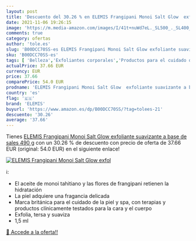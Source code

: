 ```yaml
---
layout: post
title: 'Descuento del 30.26 % en ELEMIS Frangipani Monoi Salt Glow  exfol'
date: 2021-11-06 19:26:15
image: 'https://m.media-amazon.com/images/I/41t+nuWd7eL._SL500_._SL400_.jpg'
comments: true
category: ofertas
author: 'tole.es'
slug: 'B00DCC70SS-es ELEMIS Frangipani Monoi Salt Glow exfoliante suavizante a...'
sku: 'B00DCC70SS-es'
tags: [ 'Belleza','Exfoliantes corporales','Productos para el cuidado de la piel','Productos para el cuidado de la piel corporal','elemis','suavizante', ]
actualPrice: 37.66 EUR
currency: EUR
price: 37.66
comparePrice: 54.0 EUR
prodname: 'ELEMIS Frangipani Monoi Salt Glow  exfoliante suavizante a base de sales 490 g'
country: 'es'
flag: '🇪🇸'
brand: 'ELEMIS'
buyurl: 'https://www.amazon.es/dp/B00DCC70SS/?tag=tolees-21'
descuento: '30.26'
average: '37.66'
---
```


Tienes [ELEMIS Frangipani Monoi Salt Glow  exfoliante suavizante a base de sales 490 g](https://www.amazon.es/dp/B00DCC70SS/?tag=tolees-21) con un 30.26 % de descuento con precio de oferta de 37.66 EUR (original: 54.0 EUR) en el siguiente enlace!

[![ELEMIS Frangipani Monoi Salt Glow  exfol](https://m.media-amazon.com/images/I/41t+nuWd7eL._SL500_._SL400_.jpg)](https://www.amazon.es/dp/B00DCC70SS/?tag=tolees-21)

ℹ️:

- El aceite de monoi tahitiano y las flores de frangipani retienen la hidratación
- La piel adquiere una fragancia delicada
- Marca británica para el cuidado de la piel y spa, con terapias y productos clínicamente testados para la cara y el cuerpo
- Exfolia, tersa y suaviza
- 1,5 ml

[🛒 Accede a la oferta!!](https://www.amazon.es/dp/B00DCC70SS/?tag=tolees-21)
